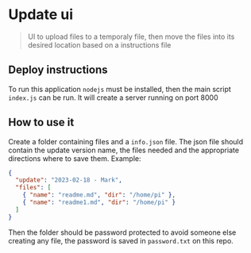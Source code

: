 # Update ui

> UI to upload files to a temporaly file, then move the files into its desired location based on a instructions file

## Deploy instructions

To run this application `nodejs` must be installed, then the main script `index.js` can be run. It will create a server running on port 8000

## How to use it

Create a folder containing files and a `info.json` file. The json file should contain the update version name, the files needed and the appropriate directions where to save them. Example:

```json
{
  "update": "2023-02-18 - Mark",
  "files": [
    { "name": "readme.md", "dir": "/home/pi" },
    { "name": "readme1.md", "dir": "/home/pi" }
  ]
}
```

Then the folder should be password protected to avoid someone else creating any file, the password is saved in `password.txt` on this repo.
